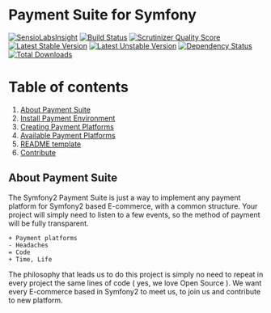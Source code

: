 Payment Suite for Symfony
=====

[![SensioLabsInsight](https://insight.sensiolabs.com/projects/feb497c4-5387-495a-a597-8584de653eef/mini.png)](https://insight.sensiolabs.com/projects/feb497c4-5387-495a-a597-8584de653eef)
[![Build Status](https://travis-ci.org/PaymentSuite/PaymentCoreBundle.png?branch=master)](https://travis-ci.org/PaymentSuite/PaymentCoreBundle)
[![Scrutinizer Quality Score](https://scrutinizer-ci.com/g/PaymentSuite/PaymentCoreBundle/badges/quality-score.png?s=a08e1ecc7e7904effdc3682a790ead2fbc39b029)](https://scrutinizer-ci.com/g/PaymentSuite/PaymentCoreBundle/)
[![Latest Stable Version](https://poser.pugx.org/paymentsuite/payment-core-bundle/v/stable.png)](https://packagist.org/packages/paymentsuite/payment-core-bundle)
[![Latest Unstable Version](https://poser.pugx.org/paymentsuite/payment-core-bundle/v/unstable.png)](https://packagist.org/packages/paymentsuite/payment-core-bundle)
[![Dependency Status](https://www.versioneye.com/user/projects/52d968bcec13750ec70002fc/badge.png)](https://www.versioneye.com/user/projects/52d968bcec13750ec70002fc)
[![Total Downloads](https://poser.pugx.org/paymentsuite/payment-core-bundle/downloads.png)](https://packagist.org/packages/paymentsuite/payment-core-bundle)

Table of contents
=====

1. [About Payment Suite](#about-payment-suite)
1. [Install Payment Environment](https://github.com/PaymentSuite/PaymentCoreBundle/wiki/Configure-Payment-Environment)
1. [Creating Payment Platforms](https://github.com/PaymentSuite/PaymentCoreBundle/wiki/Crating-payment-Platforms)
1. [Available Payment Platforms](https://github.com/PaymentSuite/PaymentCoreBundle/wiki/Available-platforms)
1. [README template](https://github.com/PaymentSuite/PaymentCoreBundle/wiki/Platform-README-template)
1. [Contribute](https://github.com/PaymentSuite/PaymentCoreBundle/wiki/Contribute)


About Payment Suite
-----

The Symfony2 Payment Suite is just a way to implement any payment platform for
Symfony2 based E-commerce, with a common structure. Your project will simply
need to listen to a few events, so the method of payment will be fully
transparent.

    + Payment platforms
    - Headaches
    = Code
    + Time, Life

The philosophy that leads us to do this project is simply no need to repeat in
every project the same lines of code ( yes, we love Open Source ). We want every
E-commerce based in Symfony2 to meet us, to join us and contribute to new
platform.
